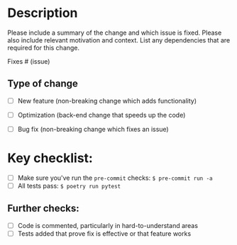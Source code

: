 # Description

Please include a summary of the change and which issue is fixed. Please also include relevant motivation and context. List any dependencies that are required for this change.

Fixes # (issue)

## Type of change


- [ ] New feature (non-breaking change which adds functionality)
- [ ] Optimization (back-end change that speeds up the code)
- [ ] Bug fix (non-breaking change which fixes an issue)


# Key checklist:

- [ ] Make sure you've run the `pre-commit` checks: `$ pre-commit run -a`
- [ ] All tests pass: `$ poetry run pytest`

## Further checks:

- [ ] Code is commented, particularly in hard-to-understand areas
- [ ] Tests added that prove fix is effective or that feature works
